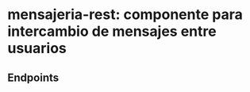 mensajeria-rest: componente para intercambio de mensajes entre usuarios
========================

Endpoints
-------------------------

